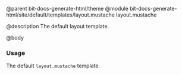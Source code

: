 @parent bit-docs-generate-html/theme
@module bit-docs-generate-html/site/default/templates/layout.mustache layout.mustache

@description The default layout template.

@body

### Usage

The default `layout.mustache` template.
